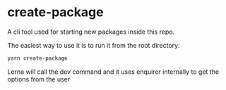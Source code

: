 # create-package

A cli tool used for starting new packages inside this repo.

The easiest way to use it is to run it from the root directory:

```bash
yarn create-package
```

Lerna will call the dev command and it uses enquirer internally to get the options from the user
